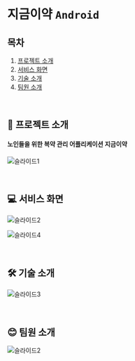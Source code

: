# 지금이약 `Android`

## 목차

1. [프로젝트 소개](#-프로젝트-소개)
2. [서비스 화면](#-서비스-화면)
3. [기술 소개](#%EF%B8%8F-기술-소개)
4. [팀원 소개](#-팀원-소개)

<br>

## 💊 프로젝트 소개

#### 노인들을 위한 복약 관리 어플리케이션 지금이약

![슬라이드1](https://github.com/Nter-developer/bravo-health-park-android/assets/59863112/cb5cc7cb-725b-4b34-9409-b241baaea91f)

</br>

## 💻 서비스 화면

![슬라이드2](https://github.com/Nter-developer/bravo-health-park-android/assets/59863112/fe3a675a-22c1-4b17-a7b4-38163cb78a8b)

![슬라이드4](https://github.com/Nter-developer/bravo-health-park-android/assets/59863112/9bc04c09-f573-4199-b3d4-841173db8e14)

</br>

## 🛠️ 기술 소개

![슬라이드3](https://github.com/Nter-developer/bravo-health-park-android/assets/59863112/a3040ba9-c919-43bd-9627-7f96c59f6e8c)

</br>

## 😊 팀원 소개

![슬라이드2](https://github.com/Nter-developer/bravo-health-park-android/assets/59863112/9c24fdca-caa1-4cf9-8743-16e3ebec1efa)

</br>

